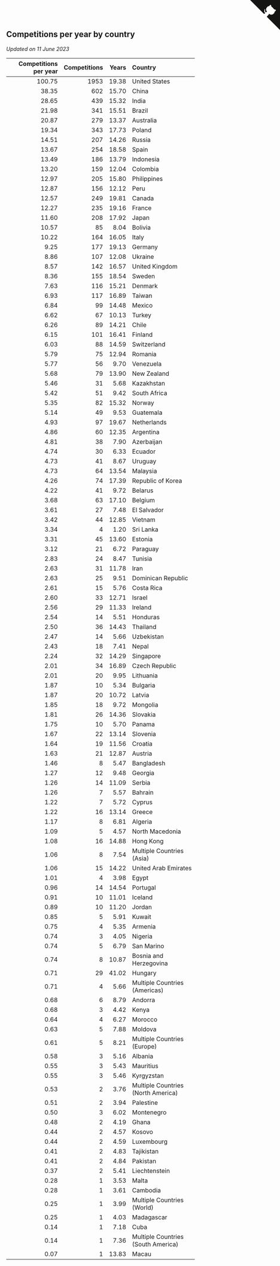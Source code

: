 ## Competitions per year by country

*Updated on 11 June 2023*

| Competitions per year | Competitions | Years | Country |
| ---: | ---: | ---: | :--- |
| 100.75 | 1953 | 19.38 | United States |
| 38.35 | 602 | 15.70 | China |
| 28.65 | 439 | 15.32 | India |
| 21.98 | 341 | 15.51 | Brazil |
| 20.87 | 279 | 13.37 | Australia |
| 19.34 | 343 | 17.73 | Poland |
| 14.51 | 207 | 14.26 | Russia |
| 13.67 | 254 | 18.58 | Spain |
| 13.49 | 186 | 13.79 | Indonesia |
| 13.20 | 159 | 12.04 | Colombia |
| 12.97 | 205 | 15.80 | Philippines |
| 12.87 | 156 | 12.12 | Peru |
| 12.57 | 249 | 19.81 | Canada |
| 12.27 | 235 | 19.16 | France |
| 11.60 | 208 | 17.92 | Japan |
| 10.57 | 85 | 8.04 | Bolivia |
| 10.22 | 164 | 16.05 | Italy |
| 9.25 | 177 | 19.13 | Germany |
| 8.86 | 107 | 12.08 | Ukraine |
| 8.57 | 142 | 16.57 | United Kingdom |
| 8.36 | 155 | 18.54 | Sweden |
| 7.63 | 116 | 15.21 | Denmark |
| 6.93 | 117 | 16.89 | Taiwan |
| 6.84 | 99 | 14.48 | Mexico |
| 6.62 | 67 | 10.13 | Turkey |
| 6.26 | 89 | 14.21 | Chile |
| 6.15 | 101 | 16.41 | Finland |
| 6.03 | 88 | 14.59 | Switzerland |
| 5.79 | 75 | 12.94 | Romania |
| 5.77 | 56 | 9.70 | Venezuela |
| 5.68 | 79 | 13.90 | New Zealand |
| 5.46 | 31 | 5.68 | Kazakhstan |
| 5.42 | 51 | 9.42 | South Africa |
| 5.35 | 82 | 15.32 | Norway |
| 5.14 | 49 | 9.53 | Guatemala |
| 4.93 | 97 | 19.67 | Netherlands |
| 4.86 | 60 | 12.35 | Argentina |
| 4.81 | 38 | 7.90 | Azerbaijan |
| 4.74 | 30 | 6.33 | Ecuador |
| 4.73 | 41 | 8.67 | Uruguay |
| 4.73 | 64 | 13.54 | Malaysia |
| 4.26 | 74 | 17.39 | Republic of Korea |
| 4.22 | 41 | 9.72 | Belarus |
| 3.68 | 63 | 17.10 | Belgium |
| 3.61 | 27 | 7.48 | El Salvador |
| 3.42 | 44 | 12.85 | Vietnam |
| 3.34 | 4 | 1.20 | Sri Lanka |
| 3.31 | 45 | 13.60 | Estonia |
| 3.12 | 21 | 6.72 | Paraguay |
| 2.83 | 24 | 8.47 | Tunisia |
| 2.63 | 31 | 11.78 | Iran |
| 2.63 | 25 | 9.51 | Dominican Republic |
| 2.61 | 15 | 5.76 | Costa Rica |
| 2.60 | 33 | 12.71 | Israel |
| 2.56 | 29 | 11.33 | Ireland |
| 2.54 | 14 | 5.51 | Honduras |
| 2.50 | 36 | 14.43 | Thailand |
| 2.47 | 14 | 5.66 | Uzbekistan |
| 2.43 | 18 | 7.41 | Nepal |
| 2.24 | 32 | 14.29 | Singapore |
| 2.01 | 34 | 16.89 | Czech Republic |
| 2.01 | 20 | 9.95 | Lithuania |
| 1.87 | 10 | 5.34 | Bulgaria |
| 1.87 | 20 | 10.72 | Latvia |
| 1.85 | 18 | 9.72 | Mongolia |
| 1.81 | 26 | 14.36 | Slovakia |
| 1.75 | 10 | 5.70 | Panama |
| 1.67 | 22 | 13.14 | Slovenia |
| 1.64 | 19 | 11.56 | Croatia |
| 1.63 | 21 | 12.87 | Austria |
| 1.46 | 8 | 5.47 | Bangladesh |
| 1.27 | 12 | 9.48 | Georgia |
| 1.26 | 14 | 11.09 | Serbia |
| 1.26 | 7 | 5.57 | Bahrain |
| 1.22 | 7 | 5.72 | Cyprus |
| 1.22 | 16 | 13.14 | Greece |
| 1.17 | 8 | 6.81 | Algeria |
| 1.09 | 5 | 4.57 | North Macedonia |
| 1.08 | 16 | 14.88 | Hong Kong |
| 1.06 | 8 | 7.54 | Multiple Countries (Asia) |
| 1.06 | 15 | 14.22 | United Arab Emirates |
| 1.01 | 4 | 3.98 | Egypt |
| 0.96 | 14 | 14.54 | Portugal |
| 0.91 | 10 | 11.01 | Iceland |
| 0.89 | 10 | 11.20 | Jordan |
| 0.85 | 5 | 5.91 | Kuwait |
| 0.75 | 4 | 5.35 | Armenia |
| 0.74 | 3 | 4.05 | Nigeria |
| 0.74 | 5 | 6.79 | San Marino |
| 0.74 | 8 | 10.87 | Bosnia and Herzegovina |
| 0.71 | 29 | 41.02 | Hungary |
| 0.71 | 4 | 5.66 | Multiple Countries (Americas) |
| 0.68 | 6 | 8.79 | Andorra |
| 0.68 | 3 | 4.42 | Kenya |
| 0.64 | 4 | 6.27 | Morocco |
| 0.63 | 5 | 7.88 | Moldova |
| 0.61 | 5 | 8.21 | Multiple Countries (Europe) |
| 0.58 | 3 | 5.16 | Albania |
| 0.55 | 3 | 5.43 | Mauritius |
| 0.55 | 3 | 5.46 | Kyrgyzstan |
| 0.53 | 2 | 3.76 | Multiple Countries (North America) |
| 0.51 | 2 | 3.94 | Palestine |
| 0.50 | 3 | 6.02 | Montenegro |
| 0.48 | 2 | 4.19 | Ghana |
| 0.44 | 2 | 4.57 | Kosovo |
| 0.44 | 2 | 4.59 | Luxembourg |
| 0.41 | 2 | 4.83 | Tajikistan |
| 0.41 | 2 | 4.84 | Pakistan |
| 0.37 | 2 | 5.41 | Liechtenstein |
| 0.28 | 1 | 3.53 | Malta |
| 0.28 | 1 | 3.61 | Cambodia |
| 0.25 | 1 | 3.99 | Multiple Countries (World) |
| 0.25 | 1 | 4.03 | Madagascar |
| 0.14 | 1 | 7.18 | Cuba |
| 0.14 | 1 | 7.36 | Multiple Countries (South America) |
| 0.07 | 1 | 13.83 | Macau |


<a href="https://github.com/jonatanklosko/wca_statistics" class="github-corner" aria-label="View source on Github"><svg width="80" height="80" viewBox="0 0 250 250" style="fill:#151513; color:#fff; position: absolute; top: 0; border: 0; right: 0;" aria-hidden="true"><path d="M0,0 L115,115 L130,115 L142,142 L250,250 L250,0 Z"></path><path d="M128.3,109.0 C113.8,99.7 119.0,89.6 119.0,89.6 C122.0,82.7 120.5,78.6 120.5,78.6 C119.2,72.0 123.4,76.3 123.4,76.3 C127.3,80.9 125.5,87.3 125.5,87.3 C122.9,97.6 130.6,101.9 134.4,103.2" fill="currentColor" style="transform-origin: 130px 106px;" class="octo-arm"></path><path d="M115.0,115.0 C114.9,115.1 118.7,116.5 119.8,115.4 L133.7,101.6 C136.9,99.2 139.9,98.4 142.2,98.6 C133.8,88.0 127.5,74.4 143.8,58.0 C148.5,53.4 154.0,51.2 159.7,51.0 C160.3,49.4 163.2,43.6 171.4,40.1 C171.4,40.1 176.1,42.5 178.8,56.2 C183.1,58.6 187.2,61.8 190.9,65.4 C194.5,69.0 197.7,73.2 200.1,77.6 C213.8,80.2 216.3,84.9 216.3,84.9 C212.7,93.1 206.9,96.0 205.4,96.6 C205.1,102.4 203.0,107.8 198.3,112.5 C181.9,128.9 168.3,122.5 157.7,114.1 C157.9,116.9 156.7,120.9 152.7,124.9 L141.0,136.5 C139.8,137.7 141.6,141.9 141.8,141.8 Z" fill="currentColor" class="octo-body"></path></svg></a><style>.github-corner:hover .octo-arm{animation:octocat-wave 560ms ease-in-out}@keyframes octocat-wave{0%,100%{transform:rotate(0)}20%,60%{transform:rotate(-25deg)}40%,80%{transform:rotate(10deg)}}@media (max-width:500px){.github-corner:hover .octo-arm{animation:none}.github-corner .octo-arm{animation:octocat-wave 560ms ease-in-out}}</style>
